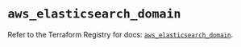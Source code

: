# `aws_elasticsearch_domain`

Refer to the Terraform Registry for docs: [`aws_elasticsearch_domain`](https://registry.terraform.io/providers/hashicorp/aws/5.100.0/docs/resources/elasticsearch_domain).
